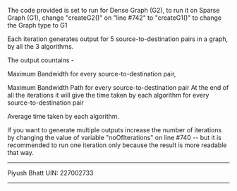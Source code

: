The code provided is set to run for Dense Graph (G2), to run it on Sparse Graph (G1), change "createG2()" on "line #742" to "createG1()" to change the Graph type to G1



Each iteration generates output for 5 source-to-destination pairs in a graph, by all the 3 algorithms.



The output countains - 

Maximum Bandwidth for every source-to-destination pair, 

Maximum Bandwidth Path for every source-to-destination pair
At the end of all the iterations it will give the time taken by each algorithm for every source-to-destination pair

Average time taken by each algorithm.



If you want to generate multiple outputs increase the number of iterations by changing the value of variable "noOfIterations" on line #740 -- but it is recommended to run one iteration only because the result is more readable that way.

*********************************************
Piyush Bhatt
UIN: 227002733
*********************************************